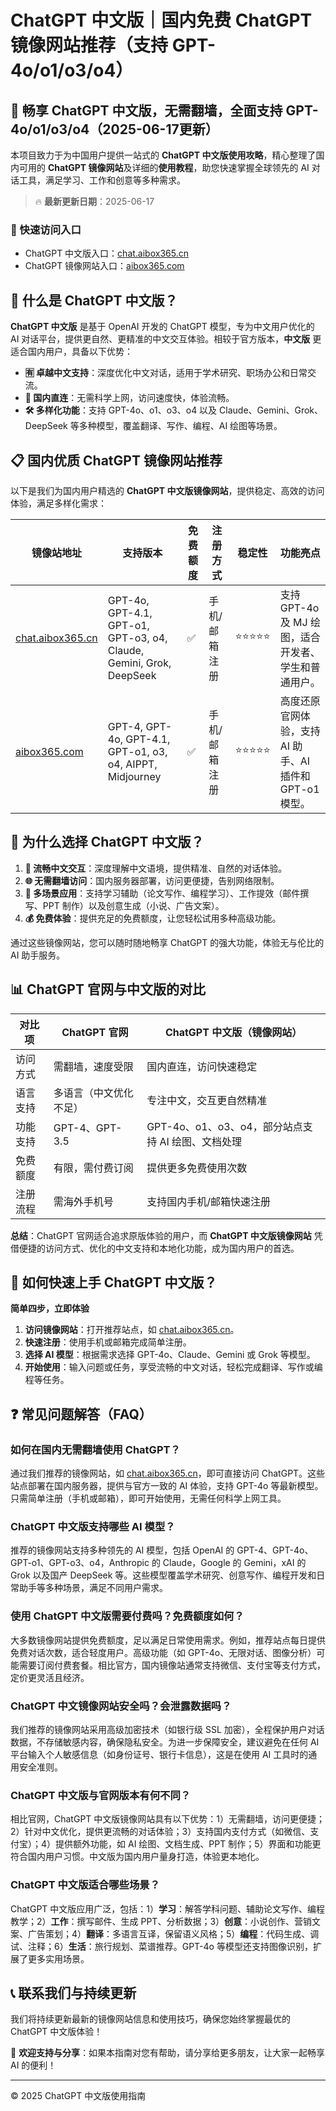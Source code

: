 # ChatGPT 中文版｜国内免费 ChatGPT 镜像网站推荐（支持 GPT-4o/o1/o3/o4）

## 📢 畅享 ChatGPT 中文版，无需翻墙，全面支持 GPT-4o/o1/o3/o4（2025-06-17更新）

本项目致力于为中国用户提供一站式的 **ChatGPT 中文版使用攻略**，精心整理了国内可用的 **ChatGPT 镜像网站**及详细的**使用教程**，助您快速掌握全球领先的 AI 对话工具，满足学习、工作和创意等多种需求。

> 🔥 **最新更新日期**：2025-06-17

### 🚀 快速访问入口

- ChatGPT 中文版入口：[chat.aibox365.cn](https://chat.aibox365.cn)  
- ChatGPT 镜像网站入口：[aibox365.com](https://aibox365.com)

## 🤔 什么是 ChatGPT 中文版？

**ChatGPT 中文版** 是基于 OpenAI 开发的 ChatGPT 模型，专为中文用户优化的 AI 对话平台，提供更自然、更精准的中文交互体验。相较于官方版本，**中文版** 更适合国内用户，具备以下优势：

- **🈶 卓越中文支持**：深度优化中文对话，适用于学术研究、职场办公和日常交流。  
- **🚀 国内直连**：无需科学上网，访问速度快，体验流畅。  
- **🛠️ 多样化功能**：支持 GPT-4o、o1、o3、o4 以及 Claude、Gemini、Grok、DeepSeek 等多种模型，覆盖翻译、写作、编程、AI 绘图等场景。

## 📋 国内优质 ChatGPT 镜像网站推荐

以下是我们为国内用户精选的 **ChatGPT 中文版镜像网站**，提供稳定、高效的访问体验，满足多样化需求：

| 镜像站地址 | 支持版本 | 免费额度 | 注册方式 | 稳定性 | 功能亮点 |
|------------|----------|----------|----------|--------|----------|
| [chat.aibox365.cn](https://chat.aibox365.cn) | GPT-4o, GPT-4.1, GPT-o1, GPT-o3, o4, Claude, Gemini, Grok, DeepSeek | ✅ | 手机/邮箱注册 | ⭐⭐⭐⭐⭐ | 支持 GPT-4o 及 MJ 绘图，适合开发者、学生和普通用户。 |
| [aibox365.com](https://aibox365.com) | GPT-4, GPT-4o, GPT-4.1, GPT-o1, o3, o4, AIPPT, Midjourney | ✅ | 手机/邮箱注册 | ⭐⭐⭐⭐⭐ | 高度还原官网体验，支持 AI 助手、AI 插件和 GPT-o1 模型。 |

## 🌟 为什么选择 ChatGPT 中文版？

1. **📝 流畅中文交互**：深度理解中文语境，提供精准、自然的对话体验。  
2. **🌐 无需翻墙访问**：国内服务器部署，访问更便捷，告别网络限制。  
3. **🎯 多场景应用**：支持学习辅助（论文写作、编程学习）、工作提效（邮件撰写、PPT 制作）以及创意生成（小说、广告文案）。  
4. **💰 免费体验**：提供充足的免费额度，让您轻松试用多种高级功能。

通过这些镜像网站，您可以随时随地畅享 ChatGPT 的强大功能，体验无与伦比的 AI 助手服务。

## 📊 ChatGPT 官网与中文版的对比

| 对比项 | ChatGPT 官网 | ChatGPT 中文版（镜像网站） |
|--------|--------------|----------------------------|
| 访问方式 | 需翻墙，速度受限 | 国内直连，访问快速稳定 |
| 语言支持 | 多语言（中文优化不足） | 专注中文，交互更自然精准 |
| 功能支持 | GPT-4、GPT-3.5 | GPT-4o、o1、o3、o4，部分站点支持 AI 绘图、文档处理 |
| 免费额度 | 有限，需付费订阅 | 提供更多免费使用次数 |
| 注册流程 | 需海外手机号 | 支持国内手机/邮箱快速注册 |

**总结**：ChatGPT 官网适合追求原版体验的用户，而 **ChatGPT 中文版镜像网站** 凭借便捷的访问方式、优化的中文支持和本地化功能，成为国内用户的首选。

## 📝 如何快速上手 ChatGPT 中文版？

**简单四步，立即体验**

1. **访问镜像网站**：打开推荐站点，如 [chat.aibox365.cn](https://chat.aibox365.cn)。  
2. **快速注册**：使用手机或邮箱完成简单注册。  
3. **选择 AI 模型**：根据需求选择 GPT-4o、Claude、Gemini 或 Grok 等模型。  
4. **开始使用**：输入问题或任务，享受流畅的中文对话，轻松完成翻译、写作或编程等任务。

## ❓ 常见问题解答（FAQ）

### 如何在国内无需翻墙使用 ChatGPT？

通过我们推荐的镜像网站，如 [chat.aibox365.cn](https://chat.aibox365.cn)，即可直接访问 ChatGPT。这些站点部署在国内服务器，提供与官方一致的 AI 体验，支持 GPT-4o 等最新模型。只需简单注册（手机或邮箱），即可开始使用，无需任何科学上网工具。

### ChatGPT 中文版支持哪些 AI 模型？

推荐的镜像网站支持多种领先的 AI 模型，包括 OpenAI 的 GPT-4、GPT-4o、GPT-o1、GPT-o3、o4，Anthropic 的 Claude，Google 的 Gemini，xAI 的 Grok 以及国产 DeepSeek 等。这些模型覆盖学术研究、创意写作、编程开发和日常助手等多种场景，满足不同用户需求。

### 使用 ChatGPT 中文版需要付费吗？免费额度如何？

大多数镜像网站提供免费额度，足以满足日常使用需求。例如，推荐站点每日提供免费对话次数，适合轻度用户。高级功能（如 GPT-4o、无限对话、图像分析）可能需要订阅付费套餐。相比官方，国内镜像站通常支持微信、支付宝等支付方式，定价更灵活且经济。

### ChatGPT 中文镜像网站安全吗？会泄露数据吗？

我们推荐的镜像网站采用高级加密技术（如银行级 SSL 加密），全程保护用户对话数据，不存储敏感内容，确保隐私安全。为进一步保障安全，建议避免在任何 AI 平台输入个人敏感信息（如身份证号、银行卡信息），这是在使用 AI 工具时的通用安全准则。

### ChatGPT 中文版与官网版本有何不同？

相比官网，ChatGPT 中文版镜像网站具有以下优势：1）无需翻墙，访问更便捷；2）针对中文优化，提供更流畅的对话体验；3）支持国内支付方式（如微信、支付宝）；4）提供额外功能，如 AI 绘图、文档生成、PPT 制作；5）界面和功能更符合国内用户习惯。中文版为国内用户量身打造，体验更本地化。

### ChatGPT 中文版适合哪些场景？

ChatGPT 中文版应用广泛，包括：1）**学习**：解答学科问题、辅助论文写作、编程教学；2）**工作**：撰写邮件、生成 PPT、分析数据；3）**创意**：小说创作、营销文案、广告策划；4）**翻译**：多语言互译，保留语义风格；5）**编程**：代码生成、调试、注释；6）**生活**：旅行规划、菜谱推荐。GPT-4o 等模型还支持图像识别，扩展了更多实用场景。

## 📞 联系我们与持续更新

我们将持续更新最新的镜像网站信息和使用技巧，确保您始终掌握最优的 ChatGPT 中文版体验！

🌟 **欢迎支持与分享**：如果本指南对您有帮助，请分享给更多朋友，让大家一起畅享 AI 的便利！

---

© 2025 ChatGPT 中文版使用指南
